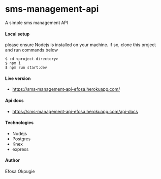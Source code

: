# sms-management-api
A simple sms management API

#### Local setup
please ensure Nodejs is installed on your machine. if so, clone this project and run commands below

```
$ cd <project-directory>
$ npm i
$ npm run start:dev
```

#### Live version
- https://sms-management-api-efosa.herokuapp.com/

#### Api docs
- https://sms-management-api-efosa.herokuapp.com/api-docs

#### Technologies
- Nodejs
- Postgres
- Knex
- express

#### Author
 Efosa Okpugie
 